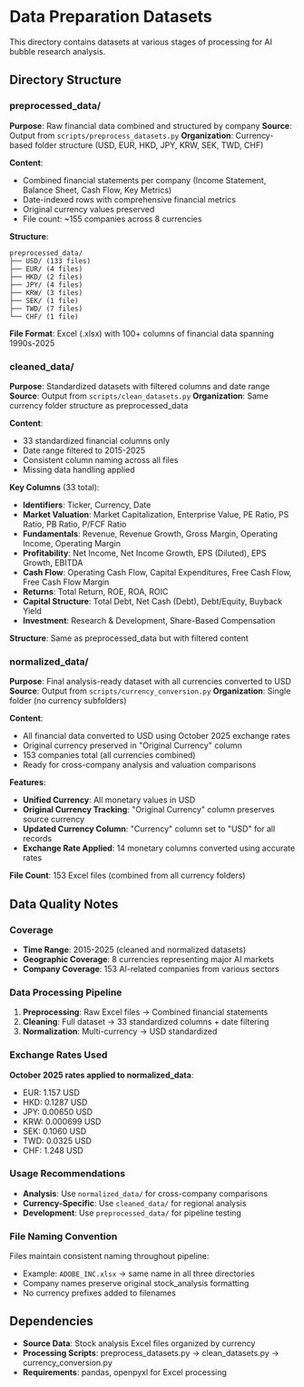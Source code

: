 # Data Preparation Datasets

This directory contains datasets at various stages of processing for AI bubble research analysis.

## Directory Structure

### preprocessed_data/

**Purpose**: Raw financial data combined and structured by company
**Source**: Output from `scripts/preprocess_datasets.py`
**Organization**: Currency-based folder structure (USD, EUR, HKD, JPY, KRW, SEK, TWD, CHF)

**Content**:

- Combined financial statements per company (Income Statement, Balance Sheet, Cash Flow, Key Metrics)
- Date-indexed rows with comprehensive financial metrics
- Original currency values preserved
- File count: ~155 companies across 8 currencies

**Structure**:

```text
preprocessed_data/
├── USD/ (133 files)
├── EUR/ (4 files)
├── HKD/ (2 files)
├── JPY/ (4 files)
├── KRW/ (3 files)
├── SEK/ (1 file)
├── TWD/ (7 files)
└── CHF/ (1 file)
```

**File Format**: Excel (.xlsx) with 100+ columns of financial data spanning 1990s-2025

### cleaned_data/

**Purpose**: Standardized datasets with filtered columns and date range
**Source**: Output from `scripts/clean_datasets.py`
**Organization**: Same currency folder structure as preprocessed_data

**Content**:

- 33 standardized financial columns only
- Date range filtered to 2015-2025
- Consistent column naming across all files
- Missing data handling applied

**Key Columns** (33 total):

- **Identifiers**: Ticker, Currency, Date
- **Market Valuation**: Market Capitalization, Enterprise Value, PE Ratio, PS Ratio, PB Ratio, P/FCF Ratio
- **Fundamentals**: Revenue, Revenue Growth, Gross Margin, Operating Income, Operating Margin
- **Profitability**: Net Income, Net Income Growth, EPS (Diluted), EPS Growth, EBITDA
- **Cash Flow**: Operating Cash Flow, Capital Expenditures, Free Cash Flow, Free Cash Flow Margin
- **Returns**: Total Return, ROE, ROA, ROIC
- **Capital Structure**: Total Debt, Net Cash (Debt), Debt/Equity, Buyback Yield
- **Investment**: Research & Development, Share-Based Compensation

**Structure**: Same as preprocessed_data but with filtered content

### normalized_data/

**Purpose**: Final analysis-ready dataset with all currencies converted to USD
**Source**: Output from `scripts/currency_conversion.py`
**Organization**: Single folder (no currency subfolders)

**Content**:

- All financial data converted to USD using October 2025 exchange rates
- Original currency preserved in "Original Currency" column
- 153 companies total (all currencies combined)
- Ready for cross-company analysis and valuation comparisons

**Features**:

- **Unified Currency**: All monetary values in USD
- **Original Currency Tracking**: "Original Currency" column preserves source currency
- **Updated Currency Column**: "Currency" column set to "USD" for all records
- **Exchange Rate Applied**: 14 monetary columns converted using accurate rates

**File Count**: 153 Excel files (combined from all currency folders)

## Data Quality Notes

### Coverage

- **Time Range**: 2015-2025 (cleaned and normalized datasets)
- **Geographic Coverage**: 8 currencies representing major AI markets
- **Company Coverage**: 153 AI-related companies from various sectors

### Data Processing Pipeline

1. **Preprocessing**: Raw Excel files → Combined financial statements
2. **Cleaning**: Full dataset → 33 standardized columns + date filtering
3. **Normalization**: Multi-currency → USD standardized

### Exchange Rates Used

**October 2025 rates applied to normalized_data**:

- EUR: 1.157 USD
- HKD: 0.1287 USD
- JPY: 0.00650 USD
- KRW: 0.000699 USD
- SEK: 0.1060 USD
- TWD: 0.0325 USD
- CHF: 1.248 USD

### Usage Recommendations

- **Analysis**: Use `normalized_data/` for cross-company comparisons
- **Currency-Specific**: Use `cleaned_data/` for regional analysis
- **Development**: Use `preprocessed_data/` for pipeline testing

### File Naming Convention

Files maintain consistent naming throughout pipeline:

- Example: `ADOBE_INC.xlsx` → same name in all three directories
- Company names preserve original stock_analysis formatting
- No currency prefixes added to filenames

## Dependencies

- **Source Data**: Stock analysis Excel files organized by currency
- **Processing Scripts**: preprocess_datasets.py → clean_datasets.py → currency_conversion.py
- **Requirements**: pandas, openpyxl for Excel processing

